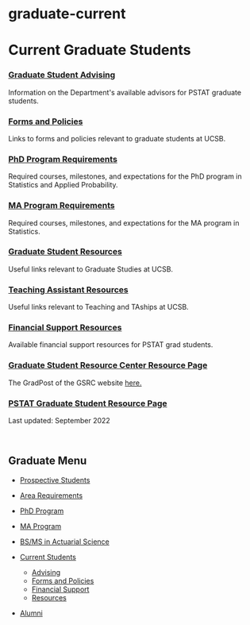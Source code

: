 # graduate-current

# Current Graduate Students

### [Graduate Student Advising](/graduate/current/advising)

Information on the Department's available advisors for PSTAT graduate students.

### [Forms and Policies](/graduate/current/forms)

Links to forms and policies relevant to graduate students at UCSB.

### [PhD Program Requirements](/graduate/phd)

Required courses, milestones, and expectations for the PhD program in Statistics and Applied Probability.

### [MA Program Requirements](/graduate/ma)

Required courses, milestones, and expectations for the MA program in Statistics.

### [Graduate Student Resources](/graduate/current/resources)

Useful links relevant to Graduate Studies at UCSB.

### [Teaching Assistant Resources](/resources/ta-resources)

Useful links relevant to Teaching and TAships at UCSB.

### [Financial Support Resources](/graduate/current/financial)

Available financial support resources for PSTAT grad students.

### [Graduate Student Resource Center Resource Page](/sites/default/files/sitefiles/GSRC%20Resources.docx)

The GradPost of the GSRC website [here.](https://www.gradpost.ucsb.edu/)

### [PSTAT Graduate Student Resource Page](https://docs.google.com/document/d/14wPS_FWbb0jHHcqBqGFmRhmLBoaTvBnhUWSbXFWfERE/edit?usp=sharing)

Last updated: September 2022

 

## Graduate Menu

- [Prospective Students](/graduate/prospective "Prospective Students")
- [Area Requirements](/graduate/area-requirements "Graduate Area Requirements")
- [PhD Program](/graduate/phd "PhD in Statistics and Applied Probability")
- [MA Program](/graduate/ma "MA in Statistics")
- [BS/MS in Actuarial Science](/undergrad/actuarial-science/bs-ms "BS/MS in Actuarial Science")
- [Current Students](/graduate/current "Current Graduate Students")
  
  - [Advising](/graduate/current/advising "Graduate Advising")
  - [Forms and Policies](/graduate/current/forms "Graduate Forms and Policies")
  - [Financial Support](/graduate/current/financial "Graduate Financial Support")
  - [Resources](/graduate/current/resources "Graduate Resources")
- [Alumni](/graduate/alumni "Graduate Alumni")
